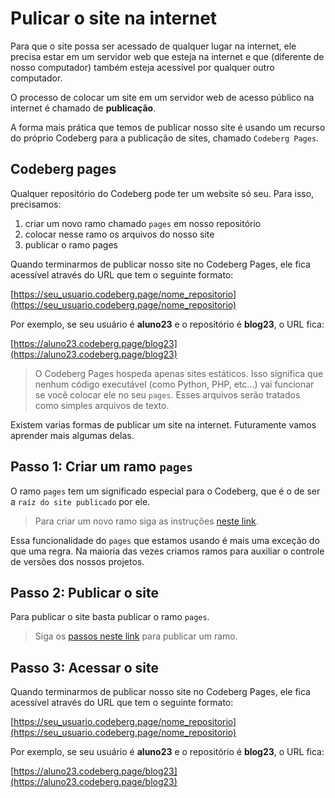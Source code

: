 # Pulicar o site na internet

Para que o site possa ser acessado de qualquer lugar na internet, ele precisa estar em um servidor web que esteja na internet e que (diferente de nosso computador) também esteja acessível por qualquer outro computador.

O processo de colocar um site em um servidor web de acesso público na internet é chamado de **publicação**.

A forma mais prática que temos de publicar nosso site é usando um recurso do próprio Codeberg para a publicação de sites, chamado <code>Codeberg Pages</code>.

## Codeberg pages

Qualquer repositório do Codeberg pode ter um website só seu. Para isso, precisamos:

1. criar um novo ramo chamado <code>pages</code> em nosso repositório
1. colocar nesse ramo os arquivos do nosso site
1. publicar o ramo pages

Quando terminarmos de publicar nosso site no Codeberg Pages, ele fica acessível através do URL que tem o seguinte formato:

[https://seu_usuario.codeberg.page/nome_repositorio](https://seu_usuario.codeberg.page/nome_repositorio)

Por exemplo, se seu usuário é **aluno23** e o repositório é **blog23**, o URL fica:

[https://aluno23.codeberg.page/blog23](https://aluno23.codeberg.page/blog23)

> O Codeberg Pages hospeda apenas sites estáticos. Isso significa que nenhum código executável (como Python, PHP, etc...) vai funcionar se você colocar ele no seu <code>pages</code>. Esses arquivos serão tratados como simples arquivos de texto.

Existem varias formas de publicar um site na internet. Futuramente vamos aprender mais algumas delas. 

## Passo 1: Criar um ramo <code>pages</code>

O ramo <code>pages</code> tem um significado especial para o Codeberg, que é o de ser a <code>raíz do site publicado</code> por ele.

> Para criar um novo ramo siga as instruções [neste link](GIT-criar-ramo.md).


Essa funcionalidade do <code>pages</code> que estamos usando é mais uma exceção do que uma regra. Na maioria das vezes criamos ramos para auxiliar o controle de versões dos nossos projetos.

## Passo 2: Publicar o site

Para publicar o site basta publicar o ramo <code>pages</code>.

> Siga os [passos neste link](GIT-publicar-ramo.md) para publicar um ramo.

## Passo 3: Acessar o site

Quando terminarmos de publicar nosso site no Codeberg Pages, ele fica acessível através do URL que tem o seguinte formato:

[https://seu_usuario.codeberg.page/nome_repositorio](https://seu_usuario.codeberg.page/nome_repositorio)

Por exemplo, se seu usuário é **aluno23** e o repositório é **blog23**, o URL fica:

[https://aluno23.codeberg.page/blog23](https://aluno23.codeberg.page/blog23)